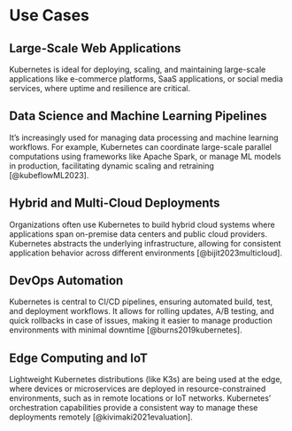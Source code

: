 # Use Cases

## Large-Scale Web Applications

Kubernetes is ideal for deploying, scaling, and maintaining large-scale applications
like e-commerce platforms, SaaS applications, or social media services, where uptime
and resilience are critical.

## Data Science and Machine Learning Pipelines

It’s increasingly used for managing data processing and machine learning workflows.
For example, Kubernetes can coordinate large-scale parallel computations using
frameworks like Apache Spark, or manage ML models in production, facilitating dynamic
scaling and retraining [@kubeflowML2023].

## Hybrid and Multi-Cloud Deployments

Organizations often use Kubernetes to build hybrid cloud systems where applications
span on-premise data centers and public cloud providers. Kubernetes abstracts the
underlying infrastructure, allowing for consistent application behavior across
different environments [@bijit2023multicloud].

## DevOps Automation

Kubernetes is central to CI/CD pipelines, ensuring automated build, test, and
deployment workflows. It allows for rolling updates, A/B testing, and quick rollbacks
in case of issues, making it easier to manage production environments with minimal
downtime [@burns2019kubernetes].

## Edge Computing and IoT

Lightweight Kubernetes distributions (like K3s) are being used at the edge, where
devices or microservices are deployed in resource-constrained environments, such as
in remote locations or IoT networks. Kubernetes’ orchestration capabilities provide a
consistent way to manage these deployments remotely [@kivimaki2021evaluation].
